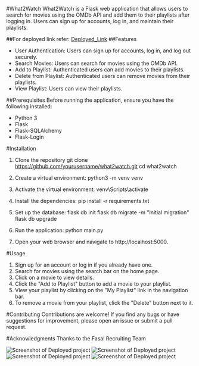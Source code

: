 #What2Watch
What2Watch is a Flask web application that allows users to search for movies using the OMDb API and add them to their playlists after logging in. Users can sign up for accounts, log in, and maintain their playlists.

##For deployed link refer: [Deployed_Link]([https://pages.github.com/](https://movie-search-web-app-kx5q.onrender.com/))
##Features
- User Authentication: Users can sign up for accounts, log in, and log out securely.
- Search Movies: Users can search for movies using the OMDb API.
- Add to Playlist: Authenticated users can add movies to their playlists.
- Delete from Playlist: Authenticated users can remove movies from their playlists.
- View Playlist: Users can view their playlists.
  
##Prerequisites
Before running the application, ensure you have the following installed:

- Python 3
- Flask
- Flask-SQLAlchemy
- Flask-Login

#Installation
1. Clone the repository
    git clone https://github.com/yourusername/what2watch.git
    cd what2watch

2. Create a virtual environment:
    python3 -m venv venv

3. Activate the virtual environment:
    venv\Scripts\activate

4. Install the dependencies:
    pip install -r requirements.txt

5. Set up the database:
    flask db init
    flask db migrate -m "Initial migration"
    flask db upgrade

6. Run the application:
    python main.py

7. Open your web browser and navigate to http://localhost:5000.

#Usage
1. Sign up for an account or log in if you already have one.
2. Search for movies using the search bar on the home page.
3. Click on a movie to view details.
4. Click the "Add to Playlist" button to add a movie to your playlist.
5. View your playlist by clicking on the "My Playlist" link in the navigation bar.
6. To remove a movie from your playlist, click the "Delete" button next to it.

#Contributing
Contributions are welcome! If you find any bugs or have suggestions for improvement, please open an issue or submit a pull request.

#Acknowledgments
Thanks to the Fasal Recruiting Team

![Screenshot of Deployed project](https://drive.google.com/file/d/1vhX_-h0hc_DsIBMsyMz302QR6b7cpZBF/view?usp=sharing)
![Screenshot of Deployed project](https://drive.google.com/file/d/1fMgHzizjCY3xr0wEvi-nVeTK1S91gY4F/view?usp=sharing)
![Screenshot of Deployed project](https://drive.google.com/file/d/1Nxl5JIq7jzOoiMNZnIc-atdrwnGSIjZz/view?usp=sharing)
![Screenshot of Deployed project](https://drive.google.com/file/d/1DZgh9jrgomoQSNPlMn8z32ztT71c624m/view?usp=sharing)
  
